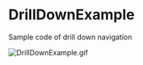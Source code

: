 DrillDownExample
================

Sample code of drill down navigation

![DrillDownExample.gif](https://qiita-image-store.s3.amazonaws.com/0/37755/56ee0748-dc83-55bf-92e7-610b391dbe22.gif "DrillDownExample.gif")
